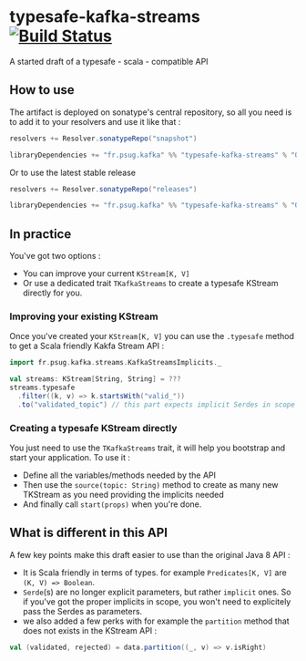 # typesafe-kafka-streams [![Build Status](https://travis-ci.org/ogirardot/typesafe-kafka-streams.svg?branch=master)](https://travis-ci.org/ogirardot/typesafe-kafka-streams)
A started draft of a typesafe - scala - compatible API

## How to use
The artifact is deployed on sonatype's central repository, so all you need is to add it to your resolvers and use it like that : 

```scala
resolvers += Resolver.sonatypeRepo("snapshot")

libraryDependencies += "fr.psug.kafka" %% "typesafe-kafka-streams" % "0.1.1-SNAPSHOT"
```

Or to use the latest stable release

```scala
resolvers += Resolver.sonatypeRepo("releases")

libraryDependencies += "fr.psug.kafka" %% "typesafe-kafka-streams" % "0.1.0"
```

## In practice
You've got two options :

* You can improve your current `KStream[K, V]` 
* Or use a dedicated trait `TKafkaStreams` to create a typesafe KStream directly for you.

### Improving your existing KStream
Once you've created your `KStream[K, V]` you can use the `.typesafe` method to get a Scala friendly Kakfa Stream API : 

```scala
import fr.psug.kafka.streams.KafkaStreamsImplicits._

val streams: KStream[String, String] = ???
streams.typesafe
  .filter((k, v) => k.startsWith("valid_"))
  .to("validated_topic") // this part expects implicit Serdes in scope so we need to import fr.psug.kafka.streams.KafkaStreamsImplicitSerdes._
```

### Creating a typesafe KStream directly
You just need to use the `TKafkaStreams` trait, it will help you bootstrap and start your application. To use it :

* Define all the variables/methods needed by the API
* Then use the `source(topic: String)` method to create as many new TKStream as you need providing the implicits needed
* And finally call `start(props)` when you're done.

## What is different in this API

A few key points make this draft easier to use than the original Java 8 API :

* It is Scala friendly in terms of types. for example `Predicates[K, V]` are `(K, V) => Boolean`.
* `Serde`(s) are no longer explicit parameters, but rather `implicit` ones. So if you've got the proper implicits in scope, you won't need to explicitely pass the Serdes as parameters.
* we also added a few perks with for example the `partition` method that does not exists in the KStream API : 

```scala
val (validated, rejected) = data.partition((_, v) => v.isRight)
```
